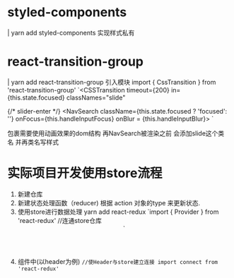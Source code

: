# styled-components
| yarn add styled-components
实现样式私有

# react-transition-group
| yarn add react-transition-group
引入模块 import { CssTransition } from 'react-transition-group'
`<CSSTransition 
  timeout={200} 
  in={this.state.focused}
  classNames="slide"
>
  {/* slider-enter */}
  <NavSearch className={this.state.focused ? 'focused': ''}
  onFocus={this.handleInputFocus}
  onBlur = {this.handleInputBlur}></NavSearch>
</CSSTransition>`

包裹需要使用动画效果的dom结构 再NavSearch被渲染之前 会添加slide这个类名 并再类名写样式

# 实际项目开发使用store流程
 1. 新建仓库
 2. 新建状态处理函数（reducer) 根据 action 对象的type 来更新状态.
 3. 使用store进行数据处理 yarn add react-redux
    `import { Provider } from 'react-redux'
    <Provider store={store}> //连通store仓库
      <Header />
    </Provider>`
 4. 组件中(以header为例)
    `//使Header与store建立连接 import connect from 'react-redux'`
